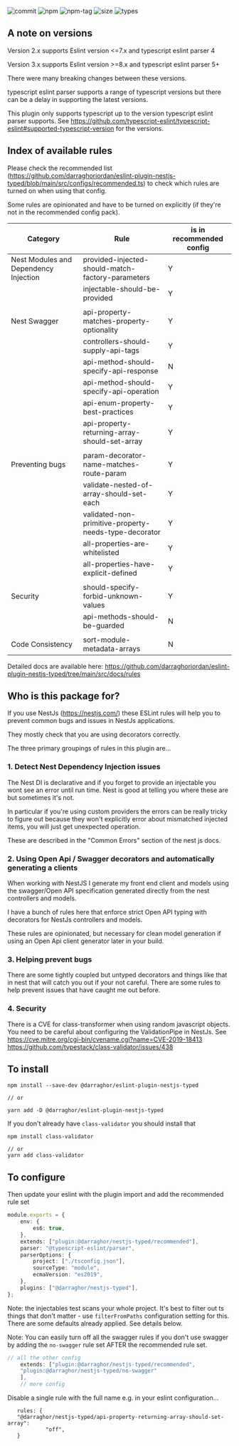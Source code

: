 ![commit](https://badgen.net/github/last-commit/darraghoriordan/eslint-plugin-nestjs-typed/main)
![npm](https://img.shields.io/npm/v/@darraghor/eslint-plugin-nestjs-typed.svg?color=red)
![npm-tag](https://badgen.net/github/tag/darraghoriordan/eslint-plugin-nestjs-typed)
![size](https://badgen.net/bundlephobia/minzip/@darraghor/eslint-plugin-nestjs-typed?color=cyan)
![types](https://badgen.net/npm/types/@darraghor/eslint-plugin-nestjs-typed?color=blue)

## A note on versions

Version 2.x supports Eslint version <=7.x and typescript eslint parser 4

Version 3.x supports Eslint version >=8.x and typescript eslint parser 5+

There were many breaking changes between these versions.

typescript eslint parser supports a range of typescript versions but there can be a delay in supporting the latest versions.

This plugin only supports typescript up to the version typescript eslint parser supports. See https://github.com/typescript-eslint/typescript-eslint#supported-typescript-version for the versions.

## Index of available rules

Please check the recommended list (https://github.com/darraghoriordan/eslint-plugin-nestjs-typed/blob/main/src/configs/recommended.ts) to check which rules are turned on when using that config.

Some rules are opinionated and have to be turned on explicitly (if they're not in the recommended config pack).

| Category                              | Rule                                                  | is in recommended config |
| ------------------------------------- | ----------------------------------------------------- | ------------------------ |
| Nest Modules and Dependency Injection | provided-injected-should-match-factory-parameters     | Y                        |
|                                       | injectable-should-be-provided                         | Y                        |
|                                       |                                                       |                          |
| Nest Swagger                          | api-property-matches-property-optionality             | Y                        |
|                                       | controllers-should-supply-api-tags                    | Y                        |
|                                       | api-method-should-specify-api-response                | N                        |
|                                       | api-method-should-specify-api-operation               | Y                        |
|                                       | api-enum-property-best-practices                      | Y                        |
|                                       | api-property-returning-array-should-set-array         | Y                        |
|                                       |                                                       |                          |
| Preventing bugs                       | param-decorator-name-matches-route-param              | Y                        |
|                                       | validate-nested-of-array-should-set-each              | Y                        |
|                                       | validated-non-primitive-property-needs-type-decorator | Y                        |
|                                       | all-properties-are-whitelisted                        | Y                        |
|                                       | all-properties-have-explicit-defined                  | Y                        |
|                                       |                                                       |                          |
| Security                              | should-specify-forbid-unknown-values                  | Y                        |
|                                       | api-methods-should-be-guarded                         | N                        |
|                                       |                                                       |                          |
| Code Consistency                      | sort-module-metadata-arrays                           | N                        |

Detailed docs are available here: https://github.com/darraghoriordan/eslint-plugin-nestjs-typed/tree/main/src/docs/rules

## Who is this package for?

If you use NestJs (https://nestjs.com/) these ESLint rules will help you to prevent common bugs and issues in NestJs applications.

They mostly check that you are using decorators correctly.

The three primary groupings of rules in this plugin are...

### 1. Detect Nest Dependency Injection issues

The Nest DI is declarative and if you forget to provide an injectable you wont see an error until run time. Nest is good at telling you where these are but sometimes it's not.

In particular if you're using custom providers the errors can be really tricky to figure out because they won't explicitly error about mismatched injected items, you will just get unexpected operation.

These are described in the "Common Errors" section of the nest js docs.

### 2. Using Open Api / Swagger decorators and automatically generating a clients

When working with NestJS I generate my front end client and models using the swagger/Open API specification generated directly from the nest controllers and models.

I have a bunch of rules here that enforce strict Open API typing with decorators for NestJs controllers and models.

These rules are opinionated, but necessary for clean model generation if using an Open Api client generator later in your build.

### 3. Helping prevent bugs

There are some tightly coupled but untyped decorators and things like that in nest that will catch you out if your not careful. There are some rules to help prevent issues that have caught me out before.

### 4. Security

There is a CVE for class-transformer when using random javascript objects. You need to be careful about configuring the ValidationPipe in NestJs. See
https://cve.mitre.org/cgi-bin/cvename.cgi?name=CVE-2019-18413
https://github.com/typestack/class-validator/issues/438

## To install

```
npm install --save-dev @darraghor/eslint-plugin-nestjs-typed

// or

yarn add -D @darraghor/eslint-plugin-nestjs-typed
```

If you don't already have `class-validator` you should install that

```
npm install class-validator

// or
yarn add class-validator
```

## To configure

Then update your eslint with the plugin import and add the recommended rule set

```ts
module.exports = {
    env: {
        es6: true,
    },
    extends: ["plugin:@darraghor/nestjs-typed/recommended"],
    parser: "@typescript-eslint/parser",
    parserOptions: {
        project: ["./tsconfig.json"],
        sourceType: "module",
        ecmaVersion: "es2019",
    },
    plugins: ["@darraghor/nestjs-typed"],
};
```

Note: the injectables test scans your whole project. It's best to filter out ts things that don't matter - use `filterFromPaths` configuration setting for this. There are some defaults already applied. See details below.

Note: You can easily turn off all the swagger rules if you don't use swagger by adding the `no-swagger` rule set AFTER the recommended rule set.

```ts
// all the other config
    extends: ["plugin:@darraghor/nestjs-typed/recommended",
    "plugin:@darraghor/nestjs-typed/no-swagger"
    ],
    // more config
```

Disable a single rule with the full name e.g. in your eslint configuration...

```
   rules: {
   "@darraghor/nestjs-typed/api-property-returning-array-should-set-array":
            "off",
   }
```
